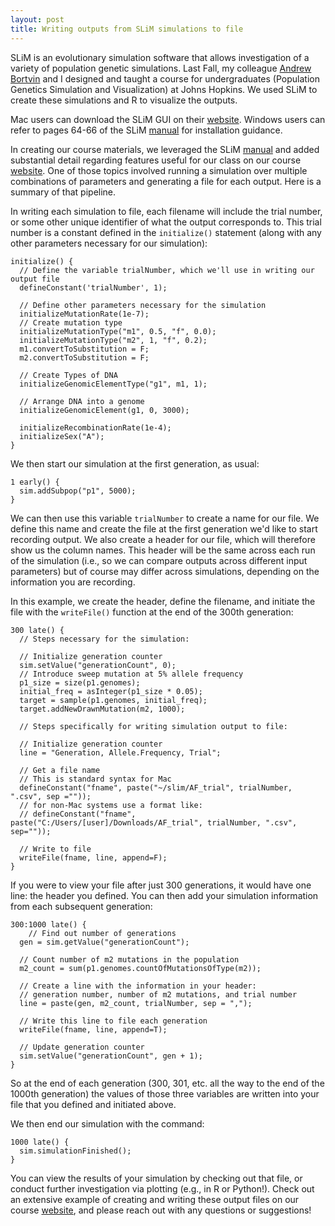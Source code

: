 ```yaml
---
layout: post
title: Writing outputs from SLiM simulations to file
---
```


SLiM is an evolutionary simulation software that allows investigation of a variety of population genetic simulations. Last Fall, my colleague [Andrew Bortvin](https://andrew-bortvin.github.io/) and I designed and taught a course for undergraduates (Population Genetics Simulation and Visualization) at Johns Hopkins. We used SLiM to create these simulations and R to visualize the outputs. 

Mac users can download the SLiM GUI on their [website](https://messerlab.org/slim/). Windows users can refer to pages 64-66 of the SLiM [manual](https://messerlab.org/slim/) for installation guidance. 

In creating our course materials, we leveraged the SLiM [manual](https://messerlab.org/slim/) and added substantial detail regarding features useful for our class on our course [website](https://andrew-bortvin.github.io/slimNotes/slim-guide.html). One of those topics involved running a simulation over multiple combinations of parameters and generating a file for each output. Here is a summary of that pipeline.



In writing each simulation to file, each filename will include the trial number, or some other unique identifier of what the output corresponds to. This trial number is a constant defined in the `initialize()` statement (along with any other parameters necessary for our simulation): 

```
initialize() {
  // Define the variable trialNumber, which we'll use in writing our output file 
  defineConstant('trialNumber', 1);

  // Define other parameters necessary for the simulation 
  initializeMutationRate(1e-7);
  // Create mutation type
  initializeMutationType("m1", 0.5, "f", 0.0);
  initializeMutationType("m2", 1, "f", 0.2);
  m1.convertToSubstitution = F;
  m2.convertToSubstitution = F;
    
  // Create Types of DNA 
  initializeGenomicElementType("g1", m1, 1);   
    
  // Arrange DNA into a genome
  initializeGenomicElement(g1, 0, 3000);
    
  initializeRecombinationRate(1e-4);
  initializeSex("A");
} 
```

We then start our simulation at the first generation, as usual: 

```
1 early() {
  sim.addSubpop("p1", 5000);
}
```

We can then use this variable `trialNumber` to create a name for our file. We define this name and create the file at the first generation we'd like to start recording output. We also create a header for our file, which will therefore show us the column names. This header will be the same across each run of the simulation (i.e., so we can compare outputs across different input parameters) but of course may differ across simulations, depending on the information you are recording. 

In this example, we create the header, define the filename, and initiate the file with the `writeFile()` function at the end of the 300th generation:

```
300 late() {
  // Steps necessary for the simulation: 

  // Initialize generation counter
  sim.setValue("generationCount", 0);
  // Introduce sweep mutation at 5% allele frequency 
  p1_size = size(p1.genomes);
  initial_freq = asInteger(p1_size * 0.05);
  target = sample(p1.genomes, initial_freq);
  target.addNewDrawnMutation(m2, 1000);   
  
  // Steps specifically for writing simulation output to file: 

  // Initialize generation counter
  line = "Generation, Allele.Frequency, Trial";
    
  // Get a file name
  // This is standard syntax for Mac
  defineConstant("fname", paste("~/slim/AF_trial", trialNumber, ".csv", sep =""));
  // for non-Mac systems use a format like:
  // defineConstant("fname", paste("C:/Users/[user]/Downloads/AF_trial", trialNumber, ".csv", sep=""));
    
  // Write to file
  writeFile(fname, line, append=F); 
}
```

If you were to view your file after just 300 generations, it would have one line: the header you defined. You can then add your simulation information from each subsequent generation: 

```
300:1000 late() {
	// Find out number of generations
  gen = sim.getValue("generationCount");
    
  // Count number of m2 mutations in the population
  m2_count = sum(p1.genomes.countOfMutationsOfType(m2));
    
  // Create a line with the information in your header: 
  // generation number, number of m2 mutations, and trial number 
  line = paste(gen, m2_count, trialNumber, sep = ",");

  // Write this line to file each generation 
  writeFile(fname, line, append=T);

  // Update generation counter
  sim.setValue("generationCount", gen + 1);
}
```

So at the end of each generation (300, 301, etc. all the way to the end of the 1000th generation) the values of those three variables are written into your file that you defined and initiated above. 

We then end our simulation with the command:

```
1000 late() { 
  sim.simulationFinished();
}
```

You can view the results of your simulation by checking out that file, or conduct further investigation via plotting (e.g., in R or Python!). Check out an extensive example of creating and writing these output files on our course [website](https://andrew-bortvin.github.io/slimNotes/writing-output.html), and please reach out with any questions or suggestions! 